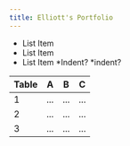 ```yaml
---
title: Elliott's Portfolio
---
```

- List Item
- List Item
- List Item
  *Indent?
  *indent?

Table| A | B | C 
---|---|---|---
1 | ... | ... | ...
2 | ... | ... | ...
3 | ... | ... | ...

